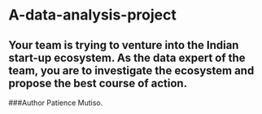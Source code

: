 # A-data-analysis-project

## Your team is trying to venture into the Indian start-up ecosystem. As the data expert of the team, you are to investigate the ecosystem and propose the best course of action.

###Author
Patience Mutiso.
